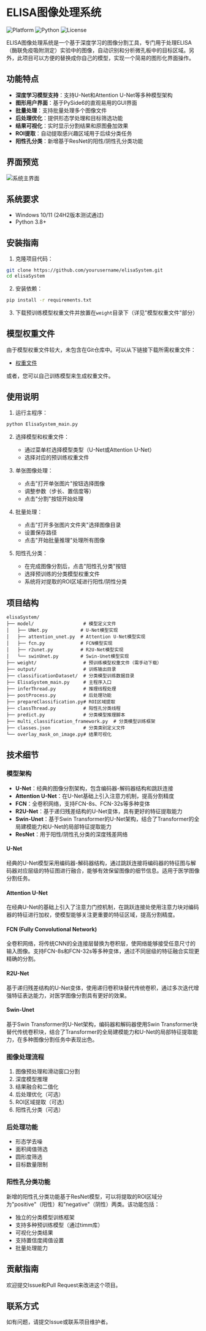 # ELISA图像处理系统

![Platform](https://img.shields.io/badge/platform-windows-lightgrey)
![Python](https://img.shields.io/badge/python-3.8%2B-blue)
![License](https://img.shields.io/badge/license-MIT-green)

ELISA图像处理系统是一个基于深度学习的图像分割工具，专门用于处理ELISA（酶联免疫吸附测定）实验中的图像，自动识别和分析微孔板中的目标区域。另外，此项目可以方便的替换成你自己的模型，实现一个简易的图形化界面操作。

## 功能特点

- **深度学习模型支持**：支持U-Net和Attention U-Net等多种模型架构
- **图形用户界面**：基于PySide6的直观易用的GUI界面
- **批量处理**：支持批量处理多个图像文件
- **后处理优化**：提供形态学处理和目标筛选功能
- **结果可视化**：实时显示分割结果和原图叠加效果
- **ROI提取**：自动提取感兴趣区域用于后续分类任务
- **阳性孔分类**：新增基于ResNet的阳性/阴性孔分类功能

## 界面预览

![系统主界面](mainwindow.png)

## 系统要求

- Windows 10/11 (24H2版本测试通过)
- Python 3.8+

## 安装指南

1. 克隆项目代码：
```bash
git clone https://github.com/yourusername/elisaSystem.git
cd elisaSystem
```

2. 安装依赖：
```bash
pip install -r requirements.txt
```

3. 下载预训练模型权重文件并放置在`weight`目录下（详见"模型权重文件"部分）

## 模型权重文件

由于模型权重文件较大，未包含在Git仓库中。可以从下链接下载所需权重文件：

- [权重文件](https://drive.google.com/drive/folders/1NYMwy9-X0avijlx6KCfrtiFa5VKHurr2?usp=drive_link)

或者，您可以自己训练模型来生成权重文件。

## 使用说明

1. 运行主程序：
```bash
python ElisaSystem_main.py
```

2. 选择模型和权重文件：
   - 通过菜单栏选择模型类型（U-Net或Attention U-Net）
   - 选择对应的预训练权重文件

3. 单张图像处理：
   - 点击"打开单张图片"按钮选择图像
   - 调整参数（步长、置信度等）
   - 点击"分割"按钮开始处理

4. 批量处理：
   - 点击"打开多张图片文件夹"选择图像目录
   - 设置保存路径
   - 点击"开始批量推理"处理所有图像

5. 阳性孔分类：
   - 在完成图像分割后，点击"阳性孔分类"按钮
   - 选择预训练的分类模型权重文件
   - 系统将对提取的ROI区域进行阳性/阴性分类

## 项目结构

```
elisaSystem/
├── model/                  # 模型定义文件
│   ├── UNet.py            # U-Net模型实现
│   ├── attention_unet.py  # Attention U-Net模型实现
│   ├── fcn.py             # FCN模型实现
│   ├── r2unet.py          # R2U-Net模型实现
│   └── swinUnet.py        # Swin-Unet模型实现
├── weight/                 # 预训练模型权重文件（需手动下载）
├── output/                 # 训练输出目录
├── classificationDataset/  # 分类模型训练数据目录
├── ElisaSystem_main.py     # 主程序入口
├── inferThread.py          # 推理线程处理
├── postProcess.py          # 后处理功能
├── prepareClassification.py# ROI区域提取
├── classThread.py          # 阳性孔分类线程
├── predict.py              # 分类模型推理脚本
├── multi_classification_framework.py  # 分类模型训练框架
├── classes.json            # 分类类别定义文件
└── overlay_mask_on_image.py# 结果可视化
```

## 技术细节

### 模型架构

- **U-Net**：经典的图像分割架构，包含编码器-解码器结构和跳跃连接
- **Attention U-Net**：在U-Net基础上引入注意力机制，提高分割精度
- **FCN**：全卷积网络，支持FCN-8s、FCN-32s等多种变体
- **R2U-Net**：基于递归残差结构的U-Net变体，具有更好的特征提取能力
- **Swin-Unet**：基于Swin Transformer的U-Net架构，结合了Transformer的全局建模能力和U-Net的局部特征提取能力
- **ResNet**：用于阳性/阴性孔分类的深度残差网络

#### U-Net

经典的U-Net模型采用编码器-解码器结构，通过跳跃连接将编码器的特征图与解码器对应层级的特征图进行融合，能够有效保留图像的细节信息。适用于医学图像分割任务。

#### Attention U-Net

在经典U-Net的基础上引入了注意力门控机制，在跳跃连接处使用注意力块对编码器的特征进行加权，使模型能够关注更重要的特征区域，提高分割精度。

#### FCN (Fully Convolutional Network)

全卷积网络，将传统CNN的全连接层替换为卷积层，使网络能够接受任意尺寸的输入图像。支持FCN-8s和FCN-32s等多种变体，通过不同层级的特征融合实现更精确的分割。

#### R2U-Net

基于递归残差结构的U-Net变体，使用递归卷积块替代传统卷积，通过多次迭代增强特征表达能力，对医学图像分割具有更好的效果。

#### Swin-Unet

基于Swin Transformer的U-Net架构，编码器和解码器使用Swin Transformer块替代传统卷积块，结合了Transformer的全局建模能力和U-Net的局部特征提取能力，在多种图像分割任务中表现出色。

### 图像处理流程

1. 图像预处理和滑动窗口分割
2. 深度模型推理
3. 结果融合和二值化
4. 后处理优化（可选）
5. ROI区域提取（可选）
6. 阳性孔分类（可选）

### 后处理功能

- 形态学去噪
- 面积阈值筛选
- 圆形度筛选
- 目标数量限制

### 阳性孔分类功能

新增的阳性孔分类功能基于ResNet模型，可以将提取的ROI区域分为"positive"（阳性）和"negative"（阴性）两类。该功能包括：

- 独立的分类模型训练框架
- 支持多种预训练模型（通过timm库）
- 可视化分类结果
- 支持置信度阈值设置
- 批量处理能力

## 贡献指南

欢迎提交Issue和Pull Request来改进这个项目。


## 联系方式

如有问题，请提交Issue或联系项目维护者。